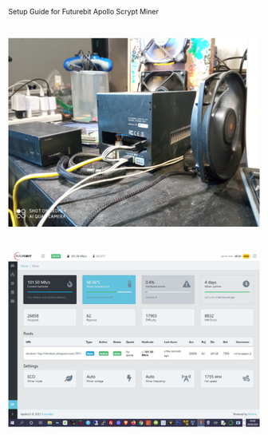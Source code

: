 Setup Guide for Futurebit Apollo Scrypt Miner


<BR>
  
 
![Alt text](https://raw.githubusercontent.com/JonnyBanana/Mining_Stuff/main/Futurebit_Apollo_LTC_Miner/Futurebit%20Apollo.jpg)


</BR>

![Alt text](https://github.com/JonnyBanana/Mining_Stuff/blob/main/Futurebit_Apollo_LTC_Miner/APOLLO_LTC.jpg)



</BR>



